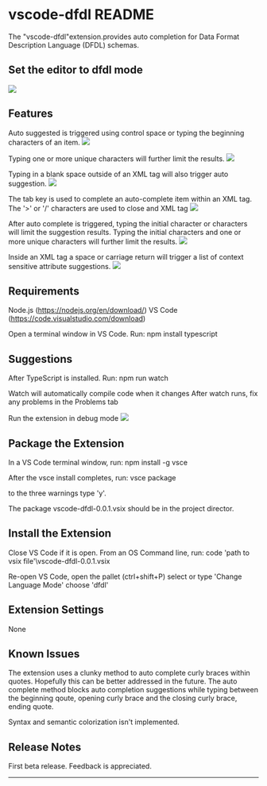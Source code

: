 # vscode-dfdl README

The "vscode-dfdl"extension.provides auto completion for Data Format Description Language (DFDL) schemas.

## Set the editor to dfdl mode
![](TurnOnDfdlMode.gif)
## Features

Auto suggested is triggered using control space or typing the beginning characters of an item.
![](CtrlSpaceTrigger.gif)

Typing one or more unique characters will further limit the results.
![](CharacterTrigger.gif)

Typing in a blank space outside of an XML tag will also trigger auto suggestion.
![](CharacterTrigger2.gif)

The tab key is used to complete an auto-complete item within an XML tag.
The '>' or '/' characters are used to close and XML tag
![](ExitAndEndTag.gif)

After auto complete is triggered, typing the initial character or characters will limit the suggestion results.
Typing the initial characters and one or more unique characters will further limit the results.
![](UniqueCharacters.gif)

Inside an XML tag a space or carriage return will trigger a list of context sensitive attribute suggestions.
![](AttributeSuggestions.gif)


## Requirements

Node.js (https://nodejs.org/en/download/)
VS Code (https://code.visualstudio.com/download)

Open a terminal window in VS Code. Run:
  npm install typescript

## Suggestions

After TypeScript is installed. Run:
npm run watch

Watch will automatically compile code when it changes
After watch runs, fix any problems in the Problems tab

Run the extension in debug mode
![](StartDebugMode.gif)

## Package the Extension

In a VS Code terminal window, run:
  npm install -g vsce

After the vsce install completes, run:
  vsce package

to the three warnings type 'y'.

The package vscode-dfdl-0.0.1.vsix should be in the project director.

## Install the Extension

Close VS Code if it is open. From an OS Command line, run:
  code 'path to vsix file'\vscode-dfdl-0.0.1.vsix

Re-open VS Code, open the pallet (ctrl+shift+P)
  select or type 'Change Language Mode'
  choose 'dfdl'

## Extension Settings

None

## Known Issues

The extension uses a clunky method to auto complete curly braces within quotes.  Hopefully this can be
better addressed in the future.  The auto complete method blocks auto completion suggestions while typing between the beginning qoute, opening curly brace and the closing curly brace, ending quote.

Syntax and semantic colorization isn't implemented.

## Release Notes

First beta release. Feedback is appreciated.

-----------------------------------------------------------------------------------------------------------
